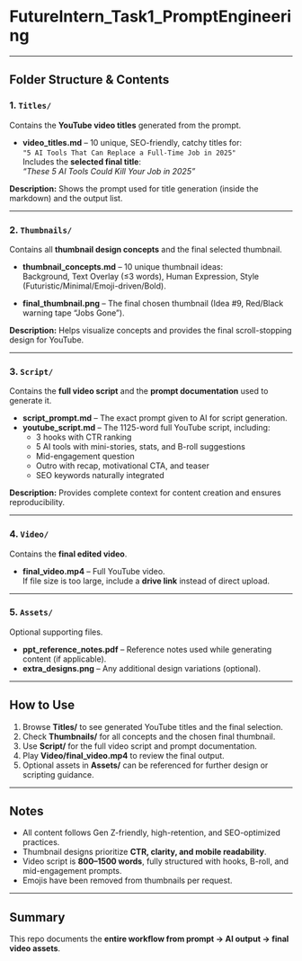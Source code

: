 # FutureIntern_Task1_PromptEngineering

---

## Folder Structure & Contents

### 1. `Titles/`
Contains the **YouTube video titles** generated from the prompt.

- **video_titles.md** – 10 unique, SEO-friendly, catchy titles for:  
  `"5 AI Tools That Can Replace a Full-Time Job in 2025"`  
  Includes the **selected final title**:  
  *“These 5 AI Tools Could Kill Your Job in 2025”*

**Description:** Shows the prompt used for title generation (inside the markdown) and the output list.

---

### 2. `Thumbnails/`
Contains all **thumbnail design concepts** and the final selected thumbnail.

- **thumbnail_concepts.md** – 10 unique thumbnail ideas:  
  Background, Text Overlay (≤3 words), Human Expression, Style (Futuristic/Minimal/Emoji-driven/Bold).  
     
- **final_thumbnail.png** – The final chosen thumbnail (Idea #9, Red/Black warning tape “Jobs Gone”).

**Description:** Helps visualize concepts and provides the final scroll-stopping design for YouTube.

---

### 3. `Script/`
Contains the **full video script** and the **prompt documentation** used to generate it.

- **script_prompt.md** – The exact prompt given to AI for script generation.  
- **youtube_script.md** – The 1125-word full YouTube script, including:  
  - 3 hooks with CTR ranking  
  - 5 AI tools with mini-stories, stats, and B-roll suggestions  
  - Mid-engagement question  
  - Outro with recap, motivational CTA, and teaser  
  - SEO keywords naturally integrated

**Description:** Provides complete context for content creation and ensures reproducibility.

---

### 4. `Video/`
Contains the **final edited video**.

- **final_video.mp4** – Full YouTube video.  
   If file size is too large, include a **drive link** instead of direct upload.

---

### 5. `Assets/`
Optional supporting files.

- **ppt_reference_notes.pdf** – Reference notes used while generating content (if applicable).  
- **extra_designs.png** – Any additional design variations (optional).

---

##  How to Use
1. Browse **Titles/** to see generated YouTube titles and the final selection.  
2. Check **Thumbnails/** for all concepts and the chosen final thumbnail.  
3. Use **Script/** for the full video script and prompt documentation.  
4. Play **Video/final_video.mp4** to review the final output.  
5. Optional assets in **Assets/** can be referenced for further design or scripting guidance.

---

##  Notes
- All content follows Gen Z-friendly, high-retention, and SEO-optimized practices.  
- Thumbnail designs prioritize **CTR, clarity, and mobile readability**.  
- Video script is **800–1500 words**, fully structured with hooks, B-roll, and mid-engagement prompts.  
- Emojis have been removed from thumbnails per request.

---

## Summary
This repo documents the **entire workflow from prompt → AI output → final video assets**.
